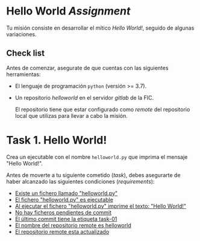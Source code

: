 # Hello World _Assignment_

Tu misión consiste en desarrollar el mítico *Hello World!*, seguido de
algunas variaciones.

## Check list

Antes de comenzar, asegurate de que cuentas con las siguientes
herramientas:

* El lenguaje de programación `python` (versión >= 3.7).
* Un repositorio *helloworld* en el servidor _gitlab_ de la FIC.

  El repositorio tiene que estar configurado como *remote* del
  repositorio local que utilizas para llevar a cabo la misión.


# Task 1. Hello World!

Crea un ejecutable con el nombre `helloworld.py` que imprima el
mensaje "Hello World!".

Antes de moverte a tu siguiente cometido (_task_), debes asegurarte de
haber alcanzado las siguientes condiciones (_requirements_):

* [Existe un fichero llamado "helloworld.py"](check:)
* [El fichero "helloworld.py" es ejecutable](check:)
* [Al ejecutar el fichero "helloworld.py" imprime el texto: "Hello
  World!"](check:)
* [No hay ficheros pendientes de commit](check:)
* [El último commit tiene la etiqueta task-01](check:)
* [El nombre del repositorio remote es helloworld](check:)
* [El repositorio remote esta actualizado](check:)

